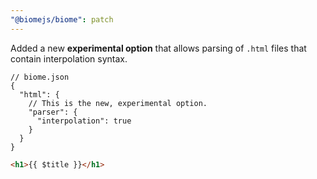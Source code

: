 ```yaml
---
"@biomejs/biome": patch
---
```


Added a new **experimental option** that allows parsing of `.html` files that contain interpolation syntax.

```json5
// biome.json
{
  "html": {
    // This is the new, experimental option.
    "parser": {
      "interpolation": true
    }
  }
}
```

```html
<h1>{{ $title }}</h1>
```
